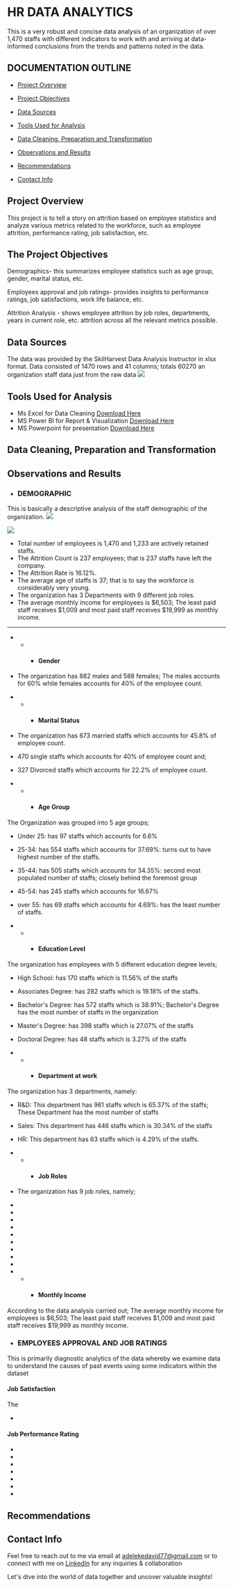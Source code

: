 # HR DATA ANALYTICS
This is a very robust and concise data analysis of an organization of over 1,470 staffs with different indicators to work with and arriving at data-informed conclusions from the trends and patterns noted in the data.

## DOCUMENTATION OUTLINE

- [Project Overview](#project-overview)

- [Project Objectives](#the-project-objectives)

- [Data Sources](#data-sources)

- [Tools Used for Analysis](#tools-used-for-analysis)

- [Data Cleaning, Preparation and Transformation](#data-cleaning-preparation-and-transformation)

- [Observations and Results](#observations-and-results)

- [Recommendations](#recommendations)

- [Contact Info](#contact-info)

## Project Overview
This project is to tell a story on attrition based on employee statistics and analyze various metrics related to the
workforce, such as employee attrition, performance rating, job satisfaction, etc.

## The Project Objectives
Demographics- this summarizes employee statistics such as age group, gender, marital status, etc.

Employees approval and job ratings- provides insights to performance ratings, job satisfactions, work life balance, etc.

Attrition Analysis -  shows employee attrition by job roles, departments, years in current role, etc.
attrition across all the relevant metrics possible.


## Data Sources
The data was provided by the SkilHarvest Data Analysis Instructor in xlsx format.
Data consisted of 1470 rows and 41 columns; totals 60270 an organization staff data just from the raw data
![](001rawdata.png)


## Tools Used for Analysis
- Ms Excel for Data Cleaning [Download Here](https://www.microsoft.com/en-us/microsoft-365/excel)
- MS Power BI for Report & Visualization [Download Here](https://powerbi.microsoft.com/en-us/downloads/)
- MS Powerpoint for presentation [Download Here](https://www.microsoft.com/en/microsoft-365/powerpoint)
  
## Data Cleaning, Preparation and Transformation



## Observations and Results


- ### DEMOGRAPHIC
This is basically a descriptive analysis of the staff demographic of the organization.
![](demography.png)

![](demography2.png)

- Total number of employees is 1,470 and 1,233 are actively retained staffs.
- The Attrition Count is 237 employees; that is 237 staffs have left the company.
- The Attrition Rate is 16.12%.
- The average age of staffs is 37; that is to say the workforce is considerably very young.
- The organization has 3 Departments with 9 different job roles.
- The average monthly income for employees is $6,503; The least paid staff receives $1,009 and most paid staff receives $19,999 as monthly income.

---
- - - #### Gender
- The organization has 882 males and 588 females; The males accounts for 60% while females accounts for 40% of the employee count.

- - - #### Marital Status
- The organization has 673 married staffs which accounts for 45.8% of employee count.
- 470 single staffs which accounts for 40% of employee count and;
- 327 Divorced staffs which accounts for 22.2% of employee count.
- - - #### Age Group
 The Organization was grouped into 5 age groups;
- Under 25: has 97 staffs which accounts for 6.6%
- 25-34: has 554 staffs which accounts for 37.69%: turns out to have highest number of the staffs.
- 35-44: has 505 staffs which accounts for 34.35%: second most populated number of staffs; closely behind the foremost group
- 45-54: has 245 staffs which accounts for 16.67%
- over 55: has 69 staffs which accounts for 4.69%: has the least number of staffs.

- - - #### Education Level
The organization has employees with 5 different education degree levels;
- High School: has 170 staffs which is 11.56% of the staffs
- Associates Degree: has 282 staffs which is 19.18% of the staffs.
- Bachelor's Degree: has 572 staffs which is 38.91%; Bachelor's Degree has the most number of staffs in the organization 
- Master's Degree: has 398 staffs which is 27.07% of the staffs
- Doctoral Degree: has 48 staffs which is 3.27% of the staffs

- - - #### Department at work
The organization has 3 departments, namely:
- R&D: This department has 961 staffs which is 65.37% of the staffs; These Department has the most number of staffs
- Sales: This department has 446 staffs which is 30.34% of the staffs 
- HR: This department has 63 staffs which is 4.29% of the staffs.

- - - #### Job Roles

- The organization has 9 job roles, namely;
-
-
-
-
-
-
-
-
-

- - - #### Monthly Income
According to the data analysis carried out;
The average monthly income for employees is $6,503; The least paid staff receives $1,009 and most paid staff receives $19,999 as monthly income.


-  ### EMPLOYEES APPROVAL AND JOB RATINGS
  This is primarily diagnostic analytics of the data whereby we examine data to understand the causes of past events using some indicators within the dataset

#### Job Satisfaction 
The

-
#### Job Performance Rating
-
-
-
-
-
-
-

## Recommendations



## Contact Info
Feel free to reach out to me via email at adelekedavid77@gmail.com or to connect with me on [LinkedIn](http://www.linkedin.com/in/adeleke-davido) for any inquiries & collaboration 

Let's dive into the world of data together and uncover valuable insights!


